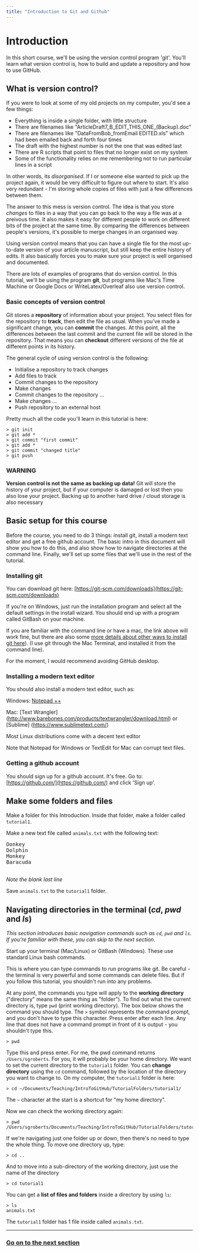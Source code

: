 ```yaml
---
title: "Introduction to Git and Github"
---
```


# Introduction

In this short course, we'll be using the version control program 'git'. You'll
learn what version control is, how to build and update a repository and how to
use GitHub.  

## What is version control?

If you were to look at some of my old projects on my computer, you'd see a few things:

-  Everything is inside a single folder, with little structure
-  There are filenames like "ArticleDraft7_B_EDIT_THIS_ONE_(Backup).doc"
-  There are filenames like "DataFromBob_fromEmail EDITED.xls" which had been emailed back and forth four times
-  The draft with the highest number is not the one that was edited last
-  There are R scripts that point to files that no longer exist on my system
-  Some of the functionality relies on me remembering not to run particular lines in a script


In other words, its *disorganised*.  If I or someone else wanted to pick up the project again, it would be very difficult to figure out where to start.  It's also very redundant - I'm storing whole copies of files with just a few differences between them.

The answer to this mess is version control.  The idea is that you store *changes* to files in a way that you can go back to the way a file was at a preivous time.  It also makes it easy for different people to work on different bits of the project at the same time.  By comparing the differences between people's versions, it's possible to merge changes in an organised way.

Using version control means that you can have a single file for the most up-to-date version of your article manuscript, but still keep the entire history of edits.  It also basically forces you to make sure your project is well organised and documented.

There are lots of examples of programs that do version control.  In this tutorial, we'll be using the program **git**, but programs like Mac's Time Machine or Google Docs or WriteLatex/Overleaf also use version control.


### Basic concepts of version control

Git stores a **repository** of information about your project.  You select files for the repository to **track**, then edit the file as usual.  When you've made a significant change, you can **commit** the changes.  At this point, all the differences between the last commit and the current file will be stored in the repository.  That means you can **checkout** different versions of the file at different points in its history.

The general cycle of using version control is the following:

-  Initialise a repository to track changes
-  Add files to track
-  Commit changes to the repository
-  Make changes
-  Commit changes to the repository ...
-  Make changes ...
-  Push repository to an external host

Pretty much all the code you'll learn in this tutorial is here:

	> git init
	> git add *
	> git commit "first commit"
	> git add *
	> git commit "changed title"
	> git push
	


### WARNING

**Version control is not the same as backing up data!**  Git will store the history of your project, but if your computer is damaged or lost then you also lose your project.  Backing up to another hard drive / cloud storage is also necessary

## Basic setup for this course


Before the course, you need to do 3 things: install git, install a modern text editor and get a free github account.  The basic intro in this document will show you how to do this, and also show how to navigate directories at the command line.  Finally, we'll set up some files that we'll use in the rest of the tutorial.

### Installing git

You can download git here: [https://git-scm.com/downloads](https://git-scm.com/downloads)

If you're on Windows, just run the installation program and select all the default settings in the install wizard.  You should end up with a program called GitBash on your machine.

If you are familiar with the command line or have a mac, the link above will work fine, but there are also some [more details about other ways to install git here](https://git-scm.com/book/en/v2/Getting-Started-Installing-Git)).  (I use
git through the Mac Terminal, and installed it from the command line).

For the moment, I would recommend avoiding GitHub desktop.

### Installing a modern text editor

You should also install a modern text editor, such as:

Windows: [Notepad ++](https://notepad-plus-plus.org/)

Mac: [Text Wrangler]
(http://www.barebones.com/products/textwrangler/download.html) or [Sublime]
(https://www.sublimetext.com/)

Most Linux distributions come with a decent text editor

Note that Notepad for Windows or TextEdit for Mac can corrupt text files.

### Getting a github account

You should sign up for a github account.  It's free.  Go to: [https://github.com/](https://github.com/) and click 'Sign up'.


## Make some folders and files

Make a folder for this Introduction. Inside that folder, make a folder called `tutorial1`.

Make a new text file called `animals.txt` with the following text:

<pre>
Donkey
Dolphin
Monkey
Baracuda

</pre>

*Note the blank last line*

Save `animals.txt` to the `tutorial1` folder.


## Navigating directories in the terminal (*cd*, *pwd* and *ls*)

*This section introduces basic navigation commands such as `cd`, `pwd` and `ls`.  If you're familiar with these, you can skip to the next section.*

Start up your terminal (Mac/Linux) or GitBash (Windows).  These use standard Linux bash commands.

This is where you can type commands to run programs like git.  Be careful - the terminal is very powerful and some commands can delete files.  But if you follow this tutorial, you shouldn't run into any problems.

At any point, the commands you type will apply to the **working directory** ("directory" means the same thing as "folder").  To find out what the current directory is, type `pwd` (print working directory).  The box below shows the command you should type.  The `>` symbol represents the command prompt, and you don't have to type this character.  Press enter after each line.  Any line that does not have a command prompt in front of it is output - you shouldn't type this.

	> pwd

Type this and press enter.  For me, the pwd command returns `/Users/sgroberts`.  For you, it will probably be your home directory.  We want to set the current directory to the `tutorial1` folder.  You can **change directory** using the `cd` command, followed by the location of the directory you want to change to.  On my computer, the `tutorial1` folder is here:

	> cd ~/Documents/Teaching/IntroToGitHub/TutorialFolders/tutorial1/

The `~` character at the start is a shortcut for "my home directory".

Now we can check the working directory again:

	> pwd
	/Users/sgroberts/Documents/Teaching/IntroToGitHub/TutorialFolders/tutorial1

If we're navigating just one folder up or down, then there's no need to type the whole thing.  To move one directory up, type:

	> cd ..

And to move into a sub-directory of the working directory, just use the name of the directory

	> cd tutorial1

You can get a **list of files and folders** inside a directory by using `ls`:

	> ls
	animals.txt

The `tutorial1` folder has 1 file inside called `animals.txt`.

----

### [Go on to the next section](Tutorial1.html)